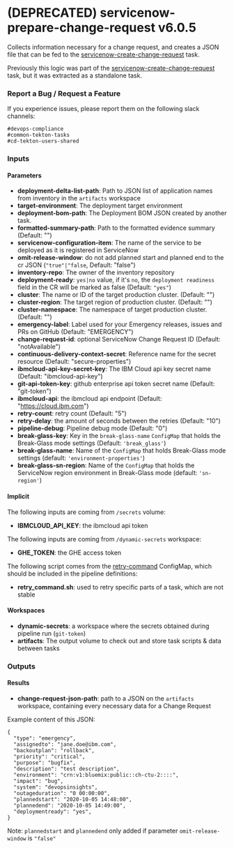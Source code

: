 # (DEPRECATED) servicenow-prepare-change-request v6.0.5

Collects information necessary for a change request, and creates a JSON file that can be fed to the [servicenow-create-change-request](#servicenow-create-change-request) task.

Previously this logic was part of the [servicenow-create-change-request](#servicenow-create-change-request) task, but it was extracted as a standalone task.

### Report a Bug / Request a Feature

If you experience issues, please report them on the following slack channels:
```
#devops-compliance
#common-tekton-tasks
#cd-tekton-users-shared
```

### Inputs

#### Parameters

- **deployment-delta-list-path**: Path to JSON list of application names from inventory in the `artifacts` workspace
- **target-environment**: The deployment target environment
- **deployment-bom-path**:  The Deployment BOM JSON created by another task.
- **formatted-summary-path**: Path to the formatted evidence summary (Default: "")
- **servicenow-configuration-item**:  The name of the service to be deployed as it is registered in ServiceNow
- **omit-release-window**: do not add planned start and planned end to the cr JSON (`"true"|"false`, Default: "false")
- **inventory-repo**: The owner of the inventory repository
- **deployment-ready**: `yes|no` value, if it's `no`, the `deployment readiness` field in the CR will be marked as false (Default: `"yes"`)
- **cluster**:  The name or ID of the target production cluster. (Default: "")
- **cluster-region**:  The target region of production cluster. (Default: "")
- **cluster-namespace**: The namespace of target production cluster. (Default: "")
- **emergency-label**: Label used for your Emergency releases, issues and PRs on GitHub (Default: "EMERGENCY")
- **change-request-id**:  optional ServiceNow Change Request ID (Default: "notAvailable")
- **continuous-delivery-context-secret**: Reference name for the secret resource (Default: "secure-properties")
- **ibmcloud-api-key-secret-key**:  The IBM Cloud api key secret name (Default: "ibmcloud-api-key")
- **git-api-token-key**:  github enterprise api token secret name (Default: "git-token")
- **ibmcloud-api**:  the ibmcloud api endpoint (Default: "https://cloud.ibm.com")
- **retry-count**:  retry count (Default: "5")
- **retry-delay**:  the amount of seconds between the retries (Default: "10")
- **pipeline-debug**:  Pipeline debug mode (Default: "0")
- **break-glass-key**: Key in the `break-glass-name` `ConfigMap` that holds the Break-Glass mode settings (Default: `'break_glass'`)
- **break-glass-name**:  Name of the `ConfigMap` that holds Break-Glass mode settings (default: `'environment-properties'`)
- **break-glass-sn-region**:  Name of the `ConfigMap` that holds the ServiceNow region environment in Break-Glass mode (default: `'sn-region'`)

#### Implicit

The following inputs are coming from `/secrets` volume:

 - **IBMCLOUD_API_KEY**: the ibmcloud api token

The following inputs are coming from `/dynamic-secrets` workspace:

 - **GHE_TOKEN**: the GHE access token

The following script comes from the [retry-command](../util/configmap-retry.yaml) ConfigMap, which should be included in the pipeline definitions:

 - **retry_command.sh**: used to retry specific parts of a task, which are not stable

#### Workspaces

 - **dynamic-secrets**: a workspace where the secrets obtained during pipeline run (`git-token`)
 - **artifacts**: The output volume to check out and store task scripts & data between tasks

### Outputs

#### Results

-  **change-request-json-path**: path to a JSON on the `artifacts` workspace, containing every necessary data for a Change Request

Example content of this JSON:

```
{
  "type": "emergency",
  "assignedto": "jane.doe@ibm.com",
  "backoutplan": "rollback",
  "priority": "critical",
  "purpose": "bugfix",
  "description": "test description",
  "environment": "crn:v1:bluemix:public::ch-ctu-2::::",
  "impact": "bug",
  "system": "devopsinsights",
  "outageduration": "0 00:00:00",
  "plannedstart": "2020-10-05 14:48:00",
  "plannedend": "2020-10-05 14:49:00",
  "deploymentready": "yes",
}
```

Note: `plannedstart` and `plannedend` only added if parameter `omit-release-window` is `"false"`
